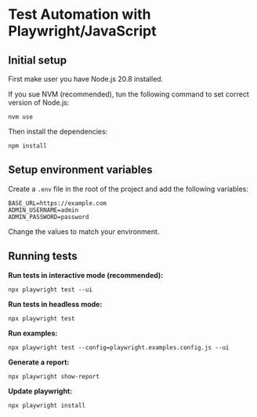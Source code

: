 # Test Automation with Playwright/JavaScript

## Initial setup
First make user you have Node.js 20.8 installed. 

If you sue NVM (recommended), tun the following command to set correct version of Node.js:
```
nvm use
```

Then install the dependencies:
```
npm install
```

## Setup environment variables
Create a `.env` file in the root of the project and add the following variables:
```
BASE_URL=https://example.com
ADMIN_USERNAME=admin
ADMIN_PASSWORD=password
```
Change the values to match your environment.

## Running tests

**Run tests in interactive mode (recommended):**
```
npx playwright test --ui
```

**Run tests in headless mode:**
```
npx playwright test
```

**Run examples:**
```
npx playwright test --config=playwright.examples.config.js --ui 
```

**Generate a report:**
```
npx playwright show-report
```

**Update playwright:**
```
npx playwright install 
```
